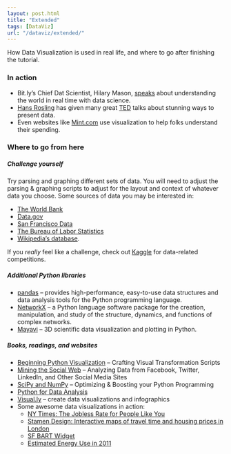 ```yaml
---
layout: post.html
title: "Extended"
tags: [DataViz]
url: "/dataviz/extended/"
---
```


How Data Visualization is used in real life, and where to go after finishing the tutorial.

### In action

* Bit.ly’s Chief Dat Scientist, Hilary Mason, [speaks](http://www.youtube.com/watch?v=zwtg2yOCdpM) about understanding the world in real time with data science.
* [Hans Rosling](http://www.ted.com/speakers/hans_rosling.html) has given many great [TED](http://www.ted.com) talks about stunning ways to present data.
* Even websites like [Mint.com](https://www.mint.com/) use visualization to help folks understand their spending.


### Where to go from here

##### Challenge yourself

Try parsing and graphing different sets of data. You will need to adjust the parsing & graphing scripts to adjust for the layout and context of whatever data you choose.  Some sources of data you may be interested in: 

* [The World Bank](http://data.worldbank.org/)
* [Data.gov](http://www.data.gov)
* [San Francisco Data](https://data.sfgov.org/)
* [The Bureau of Labor Statistics](http://www.bls.gov/)
* [Wikipedia’s database](http://en.wikipedia.org/wiki/Wikipedia:Database_download).

If you _really_ feel like a challenge, check out [Kaggle](http://www.kaggle.com/) for data-related competitions.

##### Additional Python libraries

* [pandas](http://pandas.pydata.org/) – provides high-performance, easy-to-use data structures and data analysis tools for the Python programming language.
* [NetworkX](http://networkx.github.com/) – a Python language software package for the creation, manipulation, and study of the structure, dynamics, and functions of complex networks.
* [Mayavi](http://docs.enthought.com/mayavi/mayavi/) – 3D scientific data visualization and plotting in Python.

##### Books, readings, and websites

* [Beginning Python Visualization](http://www.amazon.com/gp/product/1430218436?ie=UTF8&tag=flowingdata-20&linkCode=as2&camp=1789&creative=390957&creativeASIN=1430218436) – Crafting Visual Transformation Scripts 
* [Mining the Social Web](http://shop.oreilly.com/product/0636920010203.do) – Analyzing Data from Facebook, Twitter, LinkedIn, and Other Social Media Sites
* [SciPy and NumPy](http://shop.oreilly.com/product/0636920020219.do) – Optimizing & Boosting your Python Programming
* [Python for Data Analysis](http://oreilly.com/shop/product/0636920023784.html)
* [Visual.ly](http://visual.ly/) – create data visualizations and infographics
* Some awesome data visualizations in action:
	* [NY Times: The Jobless Rate for People Like You](http://www.nytimes.com/interactive/2009/11/06/business/economy/unemployment-lines.html?_r=0)
	* [Stamen Design: Interactive maps of travel time and housing prices in London](http://stamen.com/clients/mysociety)
	* [SF BART Widget](http://worrydream.com/#!/bartwidget)
	* [Estimated Energy Use in 2011](https://flowcharts.llnl.gov/content/energy/energy_archive/energy_flow_2011/LLNLUSEnergy2011.png)
